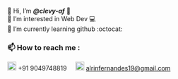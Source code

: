 👋 Hi, I’m ***@clevy-af*** 💚<br>
👀 I’m interested in Web Dev 💻<br>
🌱 I’m currently learning github :octocat:<br>
### 📫 How to reach me :
<img width=20 src="https://www.svgrepo.com/show/165266/whatsapp.svg"/> +91 9049748819
&nbsp;&nbsp;&nbsp;
<img width=20 src="https://www.svgrepo.com/show/223047/gmail.svg"/> alrinfernandes19@gmail.com
